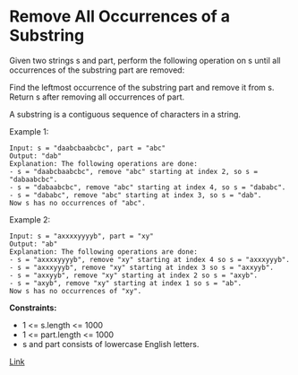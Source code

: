 # Remove All Occurrences of a Substring

Given two strings s and part, perform the following operation on s until all occurrences of the substring part are
removed:

Find the leftmost occurrence of the substring part and remove it from s. Return s after removing all occurrences of
part.

A substring is a contiguous sequence of characters in a string.

Example 1:

```
Input: s = "daabcbaabcbc", part = "abc"
Output: "dab"
Explanation: The following operations are done:
- s = "daabcbaabcbc", remove "abc" starting at index 2, so s = "dabaabcbc".
- s = "dabaabcbc", remove "abc" starting at index 4, so s = "dababc".
- s = "dababc", remove "abc" starting at index 3, so s = "dab".
Now s has no occurrences of "abc".
```

Example 2:

```
Input: s = "axxxxyyyyb", part = "xy"
Output: "ab"
Explanation: The following operations are done:
- s = "axxxxyyyyb", remove "xy" starting at index 4 so s = "axxxyyyb".
- s = "axxxyyyb", remove "xy" starting at index 3 so s = "axxyyb".
- s = "axxyyb", remove "xy" starting at index 2 so s = "axyb".
- s = "axyb", remove "xy" starting at index 1 so s = "ab".
Now s has no occurrences of "xy".
```

**Constraints:**

- 1 <= s.length <= 1000
- 1 <= part.length <= 1000
- s and part consists of lowercase English letters.

[Link](https://leetcode.com/problems/remove-all-occurrences-of-a-substring/description/)